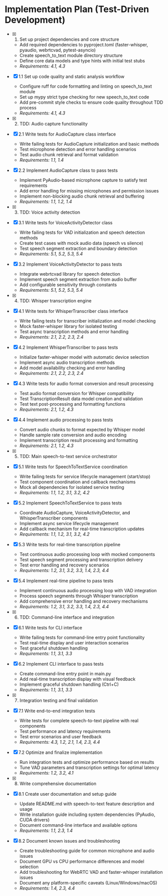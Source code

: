 # Implementation Plan (Test-Driven Development)

- [x] 1. Set up project dependencies and core structure

  - Add required dependencies to pyproject.toml (faster-whisper, pyaudio, webrtcvad, pytest-asyncio)
  - Create speech_to_text module directory structure
  - Define core data models and type hints with initial test stubs
  - _Requirements: 4.1, 4.3_

- [x] 1.1 Set up code quality and static analysis workflow

  - Configure ruff for code formatting and linting on speech_to_text module
  - Set up mypy strict type checking for new speech_to_text code
  - Add pre-commit style checks to ensure code quality throughout TDD process
  - _Requirements: 4.1, 4.3_

- [x] 2. TDD: Audio capture functionality
- [x] 2.1 Write tests for AudioCapture class interface

  - Write failing tests for AudioCapture initialization and basic methods
  - Test microphone detection and error handling scenarios
  - Test audio chunk retrieval and format validation
  - _Requirements: 1.1, 1.4_

- [x] 2.2 Implement AudioCapture class to pass tests

  - Implement PyAudio-based microphone capture to satisfy test requirements
  - Add error handling for missing microphones and permission issues
  - Implement non-blocking audio chunk retrieval and buffering
  - _Requirements: 1.1, 1.2, 1.4_

- [x] 3. TDD: Voice activity detection
- [x] 3.1 Write tests for VoiceActivityDetector class

  - Write failing tests for VAD initialization and speech detection methods
  - Create test cases with mock audio data (speech vs silence)
  - Test speech segment extraction and boundary detection
  - _Requirements: 5.1, 5.2, 5.3, 5.4_

- [x] 3.2 Implement VoiceActivityDetector to pass tests

  - Integrate webrtcvad library for speech detection
  - Implement speech segment extraction from audio buffer
  - Add configurable sensitivity through constants
  - _Requirements: 5.1, 5.2, 5.3, 5.4_

- [x] 4. TDD: Whisper transcription engine
- [x] 4.1 Write tests for WhisperTranscriber class interface

  - Write failing tests for transcriber initialization and model checking
  - Mock faster-whisper library for isolated testing
  - Test async transcription methods and error handling
  - _Requirements: 2.1, 2.2, 2.3, 2.4_

- [x] 4.2 Implement WhisperTranscriber to pass tests

  - Initialize faster-whisper model with automatic device selection
  - Implement async audio transcription methods
  - Add model availability checking and error handling
  - _Requirements: 2.1, 2.2, 2.3, 2.4_

- [x] 4.3 Write tests for audio format conversion and result processing

  - Test audio format conversion for Whisper compatibility
  - Test TranscriptionResult data model creation and validation
  - Test text post-processing and formatting functions
  - _Requirements: 2.1, 1.2, 4.3_

- [x] 4.4 Implement audio processing to pass tests

  - Convert audio chunks to format expected by Whisper model
  - Handle sample rate conversion and audio encoding
  - Implement transcription result processing and formatting
  - _Requirements: 2.1, 1.2, 4.3_

- [x] 5. TDD: Main speech-to-text service orchestrator
- [x] 5.1 Write tests for SpeechToTextService coordination

  - Write failing tests for service lifecycle management (start/stop)
  - Test component coordination and callback mechanisms
  - Mock all dependencies for isolated service testing
  - _Requirements: 1.1, 1.2, 3.1, 3.2, 4.2_

- [x] 5.2 Implement SpeechToTextService to pass tests

  - Coordinate AudioCapture, VoiceActivityDetector, and WhisperTranscriber components
  - Implement async service lifecycle management
  - Add callback mechanism for real-time transcription updates
  - _Requirements: 1.1, 1.2, 3.1, 3.2, 4.2_

- [x] 5.3 Write tests for real-time transcription pipeline

  - Test continuous audio processing loop with mocked components
  - Test speech segment processing and transcription delivery
  - Test error handling and recovery scenarios
  - _Requirements: 1.2, 3.1, 3.2, 3.3, 1.4, 2.3, 4.4_

- [x] 5.4 Implement real-time pipeline to pass tests

  - Implement continuous audio processing loop with VAD integration
  - Process speech segments through Whisper transcription
  - Add comprehensive error handling and recovery mechanisms
  - _Requirements: 1.2, 3.1, 3.2, 3.3, 1.4, 2.3, 4.4_

- [x] 6. TDD: Command-line interface and integration
- [x] 6.1 Write tests for CLI interface

  - Write failing tests for command-line entry point functionality
  - Test real-time display and user interaction scenarios
  - Test graceful shutdown handling
  - _Requirements: 1.1, 3.1, 3.3_

- [x] 6.2 Implement CLI interface to pass tests

  - Create command-line entry point in main.py
  - Add real-time transcription display with visual feedback
  - Implement graceful shutdown handling (Ctrl+C)
  - _Requirements: 1.1, 3.1, 3.3_

- [x] 7. Integration testing and final validation
- [x] 7.1 Write end-to-end integration tests

  - Write tests for complete speech-to-text pipeline with real components
  - Test performance and latency requirements
  - Test error scenarios and user feedback
  - _Requirements: 4.3, 1.2, 2.1, 1.4, 2.3, 4.4_

- [x] 7.2 Optimize and finalize implementation

  - Run integration tests and optimize performance based on results
  - Tune VAD parameters and transcription settings for optimal latency
  - _Requirements: 1.2, 3.2, 4.1_

- [x] 8. Write comprehensive documentation

- [x] 8.1 Create user documentation and setup guide

  - Update README.md with speech-to-text feature description and usage
  - Write installation guide including system dependencies (PyAudio, CUDA drivers)
  - Document command-line interface and available options
  - _Requirements: 1.1, 2.3, 1.4_

- [x] 8.2 Document known issues and troubleshooting

  - Create troubleshooting guide for common microphone and audio issues
  - Document GPU vs CPU performance differences and model selection
  - Add troubleshooting for WebRTC VAD and faster-whisper installation issues
  - Document any platform-specific caveats (Linux/Windows/macOS)
  - _Requirements: 1.4, 2.3, 4.4_
